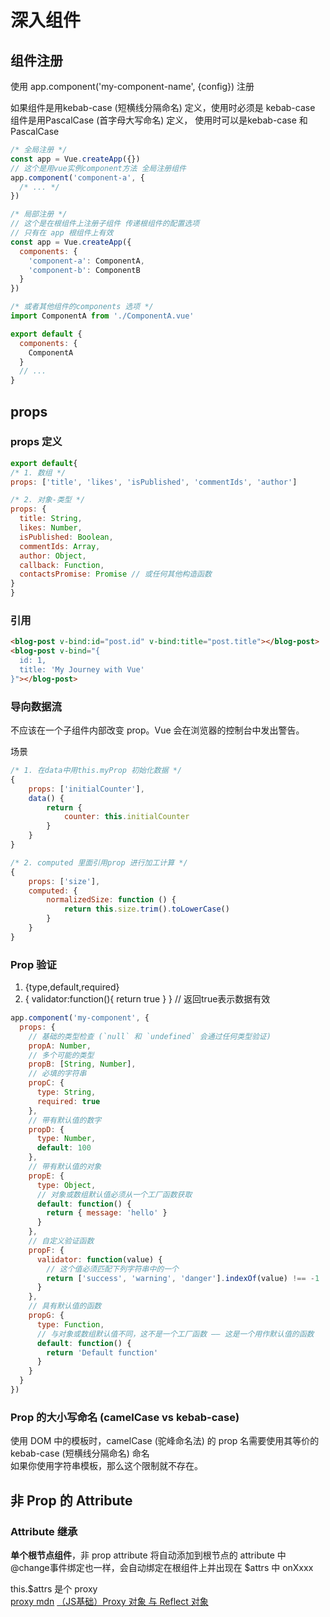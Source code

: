 
# 深入组件
## 组件注册

使用 app.component('my-component-name', {config}) 注册

如果组件是用kebab-case (短横线分隔命名) 定义，使用时必须是 kebab-case
组件是用PascalCase (首字母大写命名) 定义， 使用时可以是kebab-case 和 PascalCase


```js
/* 全局注册 */
const app = Vue.createApp({})
// 这个是用vue实例component方法 全局注册组件
app.component('component-a', {
  /* ... */
})

/* 局部注册 */
// 这个是在根组件上注册子组件 传递根组件的配置选项 
// 只有在 app 根组件上有效
const app = Vue.createApp({
  components: {
    'component-a': ComponentA,
    'component-b': ComponentB
  }
})

/* 或者其他组件的components 选项 */
import ComponentA from './ComponentA.vue'

export default {
  components: {
    ComponentA
  }
  // ...
}
```

## props

### props 定义
```js
export default{
/* 1. 数组 */
props: ['title', 'likes', 'isPublished', 'commentIds', 'author']

/* 2. 对象-类型 */
props: {
  title: String,
  likes: Number,
  isPublished: Boolean,
  commentIds: Array,
  author: Object,
  callback: Function,
  contactsPromise: Promise // 或任何其他构造函数
}
}
```

### 引用
```html
<blog-post v-bind:id="post.id" v-bind:title="post.title"></blog-post>
<blog-post v-bind="{
  id: 1,
  title: 'My Journey with Vue'
}"></blog-post>

```

### 导向数据流
不应该在一个子组件内部改变 prop。Vue 会在浏览器的控制台中发出警告。

场景
```js
/* 1. 在data中用this.myProp 初始化数据 */
{
    props: ['initialCounter'],
    data() {
        return {
            counter: this.initialCounter
        }
    }
}

/* 2. computed 里面引用prop 进行加工计算 */
{
    props: ['size'],
    computed: {
        normalizedSize: function () {
            return this.size.trim().toLowerCase()
        }
    }
}
```

### Prop 验证

1. {type,default,required}
2. { validator:function(){ return true } } // 返回true表示数据有效

```js
app.component('my-component', {
  props: {
    // 基础的类型检查 (`null` 和 `undefined` 会通过任何类型验证)
    propA: Number,
    // 多个可能的类型
    propB: [String, Number],
    // 必填的字符串
    propC: {
      type: String,
      required: true
    },
    // 带有默认值的数字
    propD: {
      type: Number,
      default: 100
    },
    // 带有默认值的对象
    propE: {
      type: Object,
      // 对象或数组默认值必须从一个工厂函数获取
      default: function() {
        return { message: 'hello' }
      }
    },
    // 自定义验证函数
    propF: {
      validator: function(value) {
        // 这个值必须匹配下列字符串中的一个
        return ['success', 'warning', 'danger'].indexOf(value) !== -1
      }
    },
    // 具有默认值的函数
    propG: {
      type: Function,
      // 与对象或数组默认值不同，这不是一个工厂函数 —— 这是一个用作默认值的函数
      default: function() {
        return 'Default function'
      }
    }
  }
})


```
### Prop 的大小写命名 (camelCase vs kebab-case)

使用 DOM 中的模板时，camelCase (驼峰命名法) 的 prop 名需要使用其等价的 kebab-case (短横线分隔命名) 命名  
如果你使用字符串模板，那么这个限制就不存在。




## 非 Prop 的 Attribute
### Attribute 继承

**单个根节点组件**，非 prop attribute 将自动添加到根节点的 attribute 中  
@change事件绑定也一样，会自动绑定在根组件上并出现在 $attrs 中 onXxxx

this.$attrs 是个 proxy  
[proxy mdn](https://developer.mozilla.org/en-US/docs/Web/JavaScript/Reference/Global_Objects/Proxy)
[（JS基础）Proxy 对象 与 Reflect 对象](https://blog.csdn.net/weixin_33806914/article/details/91454170)


